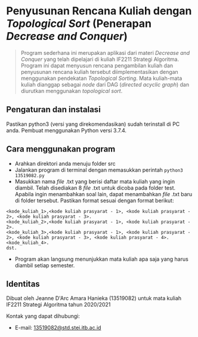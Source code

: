 # Penyusunan Rencana Kuliah dengan *Topological Sort* (Penerapan *Decrease and Conquer*)

> Program sederhana ini merupakan aplikasi dari materi *Decrease and Conquer* yang telah dipelajari di kuliah IF2211 Strategi Algoritma. Program ini dapat menyusun
rencana pengambilan kuliah dan penyusunan rencana kuliah tersebut diimplementasikan dengan menggunakan pendekatan *Topological Sorting*. Mata kuliah-mata kuliah dianggap sebagai *node* dari DAG (*directed acyclic graph*) dan diurutkan menggunakan *topological sort*.

## Pengaturan dan instalasi
Pastikan python3 (versi yang direkomendasikan) sudah terinstall di PC anda. Pembuat menggunakan Python versi 3.7.4.

## Cara menggunakan program
* Arahkan direktori anda menuju folder src
* Jalankan program di terminal dengan memasukkan perintah `python3 13519082.py`
* Masukkan nama <i>file</i> .txt yang berisi daftar mata kuliah yang ingin diambil. Telah disediakan 8 <i>file</i> .txt untuk dicoba pada folder test. Apabila ingin menambahkan soal lain, dapat menambahkan <i>file</i> .txt baru di folder tersebut. Pastikan format sesuai dengan format berikut:
```
<kode_kuliah_1>,<kode kuliah prasyarat - 1>, <kode kuliah prasyarat - 2>, <kode kuliah prasyarat - 3>.
<kode_kuliah_2>,<kode kuliah prasyarat - 1>, <kode kuliah prasyarat - 2>.
<kode_kuliah_3>,<kode kuliah prasyarat - 1>, <kode kuliah prasyarat - 2>, <kode kuliah prasyarat - 3>, <kode kuliah prasyarat - 4>.
<kode_kuliah_4>.
dst.
```
* Program akan langsung menunjukkan mata kuliah apa saja yang harus diambil setiap semester.

## Identitas
Dibuat oleh Jeanne D'Arc Amara Hanieka (13519082)
untuk mata kuliah IF2211 Strategi Algoritma tahun 2020/2021

Kontak yang dapat dihubungi:  
* E-mail: 13519082@std.stei.itb.ac.id
